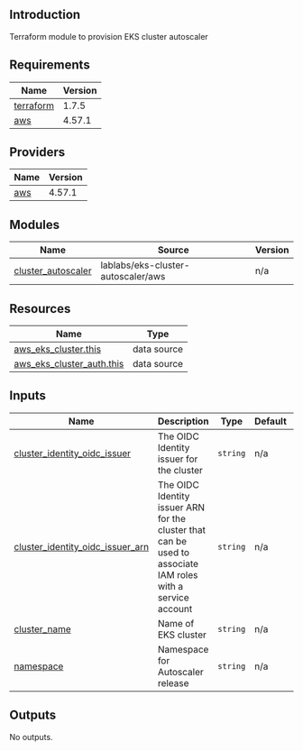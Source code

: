 ## Introduction
Terraform module to provision EKS cluster autoscaler

<!-- BEGIN_TF_DOCS -->
## Requirements

| Name | Version |
|------|---------|
| <a name="requirement_terraform"></a> [terraform](#requirement\_terraform) | 1.7.5 |
| <a name="requirement_aws"></a> [aws](#requirement\_aws) | 4.57.1 |

## Providers

| Name | Version |
|------|---------|
| <a name="provider_aws"></a> [aws](#provider\_aws) | 4.57.1 |

## Modules

| Name | Source | Version |
|------|--------|---------|
| <a name="module_cluster_autoscaler"></a> [cluster\_autoscaler](#module\_cluster\_autoscaler) | lablabs/eks-cluster-autoscaler/aws | n/a |

## Resources

| Name | Type |
|------|------|
| [aws_eks_cluster.this](https://registry.terraform.io/providers/hashicorp/aws/4.57.1/docs/data-sources/eks_cluster) | data source |
| [aws_eks_cluster_auth.this](https://registry.terraform.io/providers/hashicorp/aws/4.57.1/docs/data-sources/eks_cluster_auth) | data source |

## Inputs

| Name | Description | Type | Default | Required |
|------|-------------|------|---------|:--------:|
| <a name="input_cluster_identity_oidc_issuer"></a> [cluster\_identity\_oidc\_issuer](#input\_cluster\_identity\_oidc\_issuer) | The OIDC Identity issuer for the cluster | `string` | n/a | yes |
| <a name="input_cluster_identity_oidc_issuer_arn"></a> [cluster\_identity\_oidc\_issuer\_arn](#input\_cluster\_identity\_oidc\_issuer\_arn) | The OIDC Identity issuer ARN for the cluster that can be used to associate IAM roles with a service account | `string` | n/a | yes |
| <a name="input_cluster_name"></a> [cluster\_name](#input\_cluster\_name) | Name of EKS cluster | `string` | n/a | yes |
| <a name="input_namespace"></a> [namespace](#input\_namespace) | Namespace for Autoscaler release | `string` | n/a | yes |

## Outputs

No outputs.
<!-- END_TF_DOCS -->
